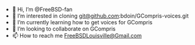 - 👋 Hi, I’m @FreeBSD-fan
- 👀 I’m interested in cloning git@github.com:bdoin/GCompris-voices.git
- 🌱 I’m currently learning how to get voices for GCompris
- 💞️ I’m looking to collaborate on GCompris
- 📫 How to reach me FreeBSDLouisville@Gmail.com

<!---
FreeBSD-fan/FreeBSD-fan is a ✨ special ✨ repository because its `README.md` (this file) appears on your GitHub profile.
You can click the Preview link to take a look at your changes.
--->
